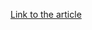 [Link to the article](https://blog.trendmicro.com/trendlabs-security-intelligence/mobile-cyberespionage-campaign-bouncing-golf-affects-middle-east/)
